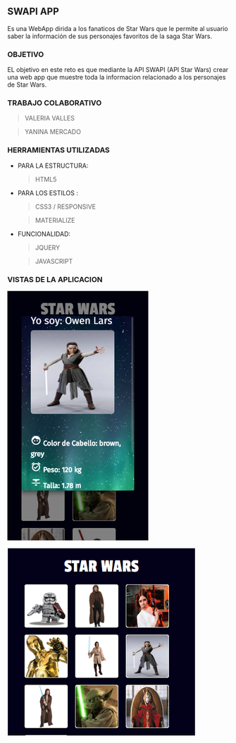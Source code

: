 
## SWAPI APP

Es una WebApp dirida a los fanaticos de Star Wars que le permite al usuario saber la información de sus personajes favoritos de la saga Star Wars.

### OBJETIVO 

EL objetivo en este reto es que mediante la API SWAPI 
(API Star Wars) crear una web app que muestre toda la informacion relacionado a los personajes de Star Wars.

### TRABAJO COLABORATIVO

> VALERIA VALLES

> YANINA MERCADO 

### HERRAMIENTAS UTILIZADAS

- PARA LA ESTRUCTURA:
    > HTML5
- PARA LOS ESTILOS :
   > CSS3 / RESPONSIVE

   > MATERIALIZE
- FUNCIONALIDAD:
   > JQUERY

   > JAVASCRIPT 

### VISTAS DE LA APLICACION

 ![img-readme](public/assets/images/VISTA2.PNG)


 ![img-readme](public/assets/images/VISTA1.PNG)





